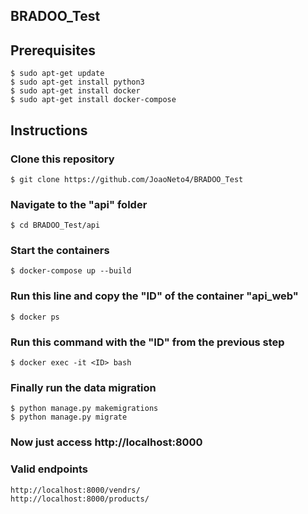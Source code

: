 ## BRADOO_Test



## Prerequisites
```
$ sudo apt-get update
$ sudo apt-get install python3
$ sudo apt-get install docker
$ sudo apt-get install docker-compose
```

## Instructions

### Clone this repository
```
$ git clone https://github.com/JoaoNeto4/BRADOO_Test
```

### Navigate to the "api" folder
```
$ cd BRADOO_Test/api
```

### Start the containers
```
$ docker-compose up --build
```

### Run this line and copy the "ID" of the container "api_web"
```
$ docker ps
```

### Run this command with the "ID" from the previous step
```
$ docker exec -it <ID> bash
```

### Finally run the data migration
```
$ python manage.py makemigrations	
$ python manage.py migrate
```

### Now just access http://localhost:8000

### Valid endpoints
```
http://localhost:8000/vendrs/
http://localhost:8000/products/
```





